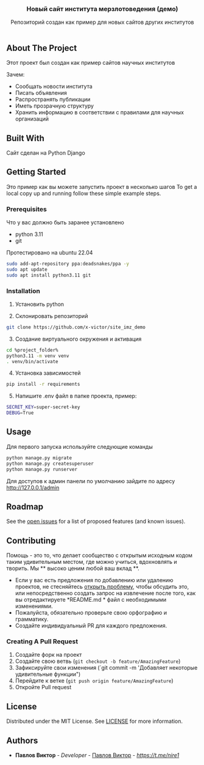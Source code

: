 <br/>
<p align="center">
  <h3 align="center">Новый сайт института мерзлотоведения (демо)</h3>

  <p align="center">
    Репозиторий создан как пример для новых сайтов других институтов
    <br/>
    <br/>
  </p>
</p>



## About The Project

Этот проект был создан как пример сайтов научных институтов

Зачем:

* Сообщать новости института
* Писать объявления
* Распространять публикации
* Иметь прозрачную структуру
* Хранить информацию в соответствии с правилами для научных организаций

## Built With

Сайт сделан на Python Django 

## Getting Started

Это пример как вы можете запустить проект в несколько шагов
To get a local copy up and running follow these simple example steps.

### Prerequisites

Что у вас должно быть заранее установлено

* python 3.11
* git

Протестировано на ubuntu 22.04
```sh
sudo add-apt-repository ppa:deadsnakes/ppa -y
sudo apt update
sudo apt install python3.11 git
```

### Installation

1. Установить python

2. Склонировать репозиторий

```sh
git clone https://github.com/x-victor/site_imz_demo
```

3. Создание виртуального окружения и активация

```sh
cd %project_folder%
python3.11 -m venv venv
. venv/bin/activate
```

4. Установка зависимостей

```sh
pip install -r requirements
```

5. Напишите .env файл в папке проекта, пример:
```sh
SECRET_KEY=super-secret-key
DEBUG=True
```

## Usage

Для первого запуска используйте следующие команды

```sh
python manage.py migrate
python manage.py createsuperuser
python manage.py runserver
```

Для доступов к админ панели по умолчанию зайдите по адресу http://127.0.0.1/admin

## Roadmap

See the [open issues](https://github.com/x-victor/imz_site_demo/issues) for a list of proposed features (and known issues).

## Contributing

Помощь - это то, что делает сообщество с открытым исходным кодом таким удивительным местом, где можно учиться, вдохновлять и творить. Мы ** высоко ценим любой ваш вклад **.
* Если у вас есть предложения по добавлению или удалению проектов, не стесняйтесь [открыть проблему](https://github.com/x-victor/imz_site_demo/issues/new ), чтобы обсудить это, или непосредственно создать запрос на извлечение после того, как вы отредактируете *README.md * файл с необходимыми изменениями.
* Пожалуйста, обязательно проверьте свою орфографию и грамматику.
* Создайте индивидуальный PR для каждого предложения.

### Creating A Pull Request

1. Создайте форк на проект
2. Создайте свою ветвь (`git checkout -b feature/AmazingFeature`)
3. Зафиксируйте свои изменения (`git commit -m 'Добавляет некоторые удивительные функции")
4. Перейдите к ветке (`git push origin feature/AmazingFeature`)
5. Откройте Pull request

## License

Distributed under the MIT License. See [LICENSE](https://github.com/x-victor/imz_site_demo/blob/main/LICENSE.md) for more information.

## Authors

* **Павлов Виктор** - *Developer* - [Павлов Виктор](https://github.com/x-victor/) - *https://t.me/nire1*
